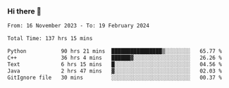 ### Hi there 👋

<!--
**floyiac/floyiac** is a ✨ _special_ ✨ repository because its `README.md` (this file) appears on your GitHub profile.

Here are some ideas to get you started:

- 🔭 I’m currently working on ...
- 🌱 I’m currently learning ...
- 👯 I’m looking to collaborate on ...
- 🤔 I’m looking for help with ...
- 💬 Ask me about ...
- 📫 How to reach me: ...
- 😄 Pronouns: ...
- ⚡ Fun fact: ...
-->

<!--START_SECTION:waka-->

```txt
From: 16 November 2023 - To: 19 February 2024

Total Time: 137 hrs 15 mins

Python           90 hrs 21 mins  ████████████████▒░░░░░░░░   65.77 %
C++              36 hrs 4 mins   ██████▓░░░░░░░░░░░░░░░░░░   26.26 %
Text             6 hrs 15 mins   █░░░░░░░░░░░░░░░░░░░░░░░░   04.56 %
Java             2 hrs 47 mins   ▓░░░░░░░░░░░░░░░░░░░░░░░░   02.03 %
GitIgnore file   30 mins         ░░░░░░░░░░░░░░░░░░░░░░░░░   00.37 %
```

<!--END_SECTION:waka-->
